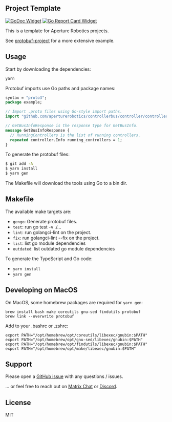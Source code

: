 ## Project Template

[![GoDoc Widget]][GoDoc] [![Go Report Card Widget]][Go Report Card]

[GoDoc]: https://godoc.org/github.com/aperturerobotics/template
[GoDoc Widget]: https://godoc.org/github.com/aperturerobotics/template?status.svg
[Go Report Card Widget]: https://goreportcard.com/badge/github.com/aperturerobotics/template
[Go Report Card]: https://goreportcard.com/report/github.com/aperturerobotics/template

This is a template for Aperture Robotics projects.

See [protobuf-project] for a more extensive example.

[protobuf-project]: https://github.com/aperturerobotics/protobuf-project

## Usage

Start by downloading the dependencies:

```bash
yarn
```

Protobuf imports use Go paths and package names:

```protobuf
syntax = "proto3";
package example;

// Import .proto files using Go-style import paths.
import "github.com/aperturerobotics/controllerbus/controller/controller.proto";

// GetBusInfoResponse is the response type for GetBusInfo.
message GetBusInfoResponse {
  // RunningControllers is the list of running controllers.
  repeated controller.Info running_controllers = 1;
}
```

To generate the protobuf files:

```bash
$ git add -A
$ yarn install
$ yarn gen
```

The Makefile will download the tools using Go to a bin dir.

## Makefile

The available make targets are:

 - `gengo`: Generate protobuf files.
 - `test`: run go test -v ./...
 - `lint`: run golangci-lint on the project.
 - `fix`: run golangci-lint --fix on the project.
 - `list`: list go module dependencies
 - `outdated`: list outdated go module dependencies

To generate the TypeScript and Go code:

 - `yarn install`
 - `yarn gen`

## Developing on MacOS

On MacOS, some homebrew packages are required for `yarn gen`:

```
brew install bash make coreutils gnu-sed findutils protobuf
brew link --overwrite protobuf
```

Add to your .bashrc or .zshrc:

```
export PATH="/opt/homebrew/opt/coreutils/libexec/gnubin:$PATH"
export PATH="/opt/homebrew/opt/gnu-sed/libexec/gnubin:$PATH"
export PATH="/opt/homebrew/opt/findutils/libexec/gnubin:$PATH"
export PATH="/opt/homebrew/opt/make/libexec/gnubin:$PATH"
```

## Support

Please open a [GitHub issue] with any questions / issues.

[GitHub issue]: https://github.com/aperturerobotics/protobuf-project/issues/new

... or feel free to reach out on [Matrix Chat] or [Discord].

[Discord]: https://discord.gg/KJutMESRsT
[Matrix Chat]: https://matrix.to/#/#aperturerobotics:matrix.org

## License

MIT

